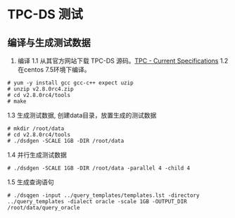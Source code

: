 # TPC-DS 测试

## 编译与生成测试数据
1. 编译
1.1 从其官方网站下载 TPC-DS 源码。[TPC - Current Specifications](http://www.tpc.org/tpc_documents_current_versions/current_specifications.asp)
1.2 在centos 7.5环境下编译。
```
# yum -y install gcc gcc-c++ expect uzip
# unzip v2.8.0rc4.zip
# cd v2.8.0rc4/tools
# make
```
1.3 生成测试数据, 创建data目录，放置生成的测试数据
```
# mkdir /root/data
# cd v2.8.0rc4/tools
# ./dsdgen -SCALE 1GB -DIR /root/data
```
1.4 并行生成测试数据
```
# ./dsdgen -SCALE 1GB -DIR /root/data -parallel 4 -child 4
```
1.5 生成查询语句
```
# ./dsqgen -input ../query_templates/templates.lst -directory ../query_templates -dialect oracle -scale 1GB -OUTPUT_DIR /root/data/query_oracle
```